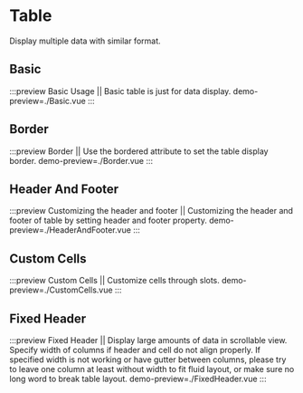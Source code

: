 # Table

Display multiple data with similar format.

## Basic

:::preview Basic Usage || Basic table is just for data display.
demo-preview=./Basic.vue
:::

## Border

:::preview Border || Use the bordered attribute to set the table display border.
demo-preview=./Border.vue
:::

## Header And Footer

:::preview Customizing the header and footer || Customizing the header and footer of table by setting header and footer property.
demo-preview=./HeaderAndFooter.vue
:::

## Custom Cells

:::preview Custom Cells || Customize cells through slots.
demo-preview=./CustomCells.vue
:::

## Fixed Header

:::preview Fixed Header || Display large amounts of data in scrollable view. Specify width of columns if header and cell do not align properly. If specified width is not working or have gutter between columns, please try to leave one column at least without width to fit fluid layout, or make sure no long word to break table layout.
demo-preview=./FixedHeader.vue
:::

<style>
.vp-doc tr {
    border-top: none;
}

.vp-doc th { 
     background: inherit;
}

.vp-doc table {
  display: table;
}

.vp-doc th, .vp-doc td {
    border: none;
}

.vp-doc tr:nth-child(2n) {
    background-color: inherit;
}
</style>

